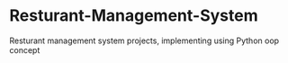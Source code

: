 # Resturant-Management-System
Resturant management system projects, implementing using Python oop concept
